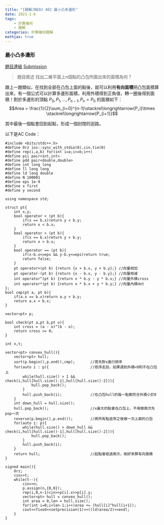 ```yaml
---
title: "[題解]NEOJ 402 最小凸多邊形"
date: 2021-1-6
tags: 
    - 計算幾何
    - 題解
categories: 計算幾何題解
mathjax: true
---
```


### 最小凸多邊形
<!--more-->
[題目連結](https://neoj.sprout.tw/problem/402/)
[Submission](https://neoj.sprout.tw/challenge/178589/)

> 題目敘述
找出二維平面上n個點的凸包所圍出來的面積為何？

跟上一題類似，在找到全部在凸包上面的點後，就可以利用**有向面積**把凸包面積算出來，有一個公式可以計算多邊形面積，利用外積得到正負值，轉一圈後得到面積！對於多邊形的頂點 $P_0,P_1,...,P_{n-1},P_n=P_0$ 的面積如下：
$$Area = \frac{1}{2}\sum_{i=0}^{n-1}\stackrel\longrightarrow{P_i}\times \stackrel\longrightarrow{P_{i+1}}$$

其中最後一個點會回到起點，形成一個封閉的迴路。

以下是AC Code：

```cpp=
#include <bits/stdc++.h>
#define Orz ios::sync_with_stdio(0),cin.tie(0)
#define rep(i,a,b) for(int i=a;i<=b;i++)
#define pii pair<int,int>
#define pdd pair<double,double>
#define int long long
#define ll long long
#define ld long double
#define N 100001
#define eps 1e-9
#define x first
#define y second

using namespace std;

struct pt{
    int x,y;
    bool operator < (pt b){
        if(x == b.x)return y < b.y;
        return x < b.x;
    }
    bool operator > (pt b){
        if(x == b.x)return y > b.y;
        return x > b.x;
    }
    bool operator == (pt b){
        if(x-b.x<=eps && y-b.y<=eps)return true;
        return false;
    }
    pt operator+(pt b) {return {x + b.x, y + b.y};} //向量相加
    pt operator-(pt b) {return {x - b.x, y - b.y};} //向量相減
    int operator^(pt b) {return x * b.y - y * b.x;} //向量外積cross
    int operator*(pt b) {return x * b.x + y * b.y;} //向量內積dot
};
bool cmp(pt a, pt b){
    if(a.x == b.x)return a.y < b.y;
    return a.x < b.x;
}

vector<pt> p;

bool check(pt a,pt b,pt o){
    int cross = (a - o)^(b - o);
    return cross >= 0;
}

int n,t;

vector<pt> convex_hull(){
    vector<pt> hull;
    sort(p.begin(),p.end(),cmp);       //首先對x進行排序
    for(auto i : p){                   //依序走訪，如果遇到外積<0則不在凸包上
        while(hull.size() > 1 && check(i,hull[hull.size()-1],hull[hull.size()-2])){
            hull.pop_back();
        }
        hull.push_back(i);             //在凸包hull的每一點都符合外積小於0
    }
    int down_hull = hull.size();
    hull.pop_back();                   //x最大的點會在凸包上，不用做兩次先pop一次
    reverse(p.begin(),p.end());        //將所有點逆序之後做一次上面的凸包
    for(auto i: p){
        while(hull.size() > down_hull && check(i,hull[hull.size()-1],hull[hull.size()-2])){
            hull.pop_back();
        }
        hull.push_back(i);
    }
    return hull;                       //起點會經過兩次，剛好來算有向面積
}

signed main(){
    Orz;
    cin>>t;
    while(t--){
        cin>>n;
        p.assign(n,{0,0});
        rep(i,0,n-1)cin>>p[i].x>>p[i].y;
        vector<pt> hull = convex_hull();
        int area = 0,len = hull.size();
        for(int i=0;i<len-1;i++)area += (hull[i]^hull[i+1]);
        cout<<fixed<<setprecision(1)<<((ld)area/2)<<endl;
    }
}
```

